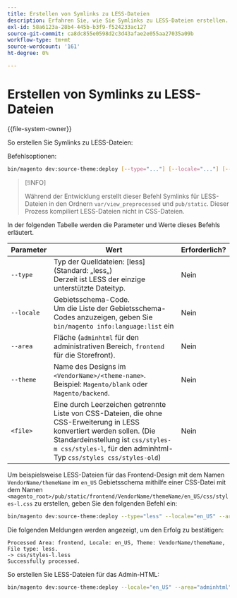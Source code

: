 ```yaml
---
title: Erstellen von Symlinks zu LESS-Dateien
description: Erfahren Sie, wie Sie Symlinks zu LESS-Dateien erstellen.
exl-id: 58a6123a-28b4-445b-b3f9-f524233ac127
source-git-commit: ca8dc855e0598d2c3d43afae2e055aa27035a09b
workflow-type: tm+mt
source-wordcount: '161'
ht-degree: 0%

---
```


# Erstellen von Symlinks zu LESS-Dateien

{{file-system-owner}}

So erstellen Sie Symlinks zu LESS-Dateien:

Befehlsoptionen:

```bash
bin/magento dev:source-theme:deploy [--type="..."] [--locale="..."] [--area="..."] [--theme="..."] [file1] ... [fileN]
```

>[!INFO]
>
>Während der Entwicklung erstellt dieser Befehl Symlinks für LESS-Dateien in den Ordnern `var/view_preprocessed` und `pub/static`. Dieser Prozess kompiliert LESS-Dateien nicht in CSS-Dateien.

In der folgenden Tabelle werden die Parameter und Werte dieses Befehls erläutert.

| Parameter | Wert | Erforderlich? |
| --------- | ----- | --------- |
| `--type` | Typ der Quelldateien: [less] (Standard: „less„)<br>Derzeit ist LESS der einzige unterstützte Dateityp. | Nein |
| `--locale` | Gebietsschema-Code.<br>Um die Liste der Gebietsschema-Codes anzuzeigen, geben Sie `bin/magento info:language:list` ein | Nein |
| `--area` | Fläche (`adminhtml` für den administrativen Bereich, `frontend` für die Storefront). | Nein |
| `--theme` | Name des Designs im `<VendorName>/<theme-name>`. Beispiel: `Magento/blank` oder `Magento/backend`. | Nein |
| `<file>` | Eine durch Leerzeichen getrennte Liste von CSS-Dateien, die ohne CSS-Erweiterung in LESS konvertiert werden sollen. (Die Standardeinstellung ist `css/styles-m css/styles-l`, für den adminhtml-Typ `css/styles css/styles-old`) | Nein |

Um beispielsweise LESS-Dateien für das Frontend-Design mit dem Namen `VendorName/themeName` im `en_US` Gebietsschema mithilfe einer CSS-Datei mit dem Namen `<magento_root>/pub/static/frontend/VendorName/themeName/en_US/css/styles-l.css` zu erstellen, geben Sie den folgenden Befehl ein:

```bash
bin/magento dev:source-theme:deploy --type="less" --locale="en_US" --area="frontend" --theme="VendorName/themeName" css/styles-l
```

Die folgenden Meldungen werden angezeigt, um den Erfolg zu bestätigen:

```
Processed Area: frontend, Locale: en_US, Theme: VendorName/themeName, File type: less.
-> css/styles-l.less
Successfully processed.
```

So erstellen Sie LESS-Dateien für das Admin-HTML:

```bash
bin/magento dev:source-theme:deploy --locale="en_US" --area="adminhtml" --theme="Magento/backend" css/styles css/styles-old
```

